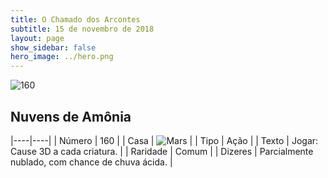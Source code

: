 ```yaml
---
title: O Chamado dos Arcontes
subtitle: 15 de novembro de 2018
layout: page
show_sidebar: false
hero_image: ../hero.png
---
```


![160](https://cdn.keyforgegame.com/media/card_front/pt/341_160_VQMVCX37C6XQ_pt.png)

## Nuvens de Amônia

|----|----|
| Número | 160 |
| Casa | ![Mars](https://archonarcana.com/images/thumb/d/de/Mars.png/22px-Mars.png "Marte") |
| Tipo | Ação |
| Texto | Jogar: Cause 3D a cada criatura. |
| Raridade | Comum |
| Dizeres | Parcialmente nublado, com chance de chuva ácida. |
